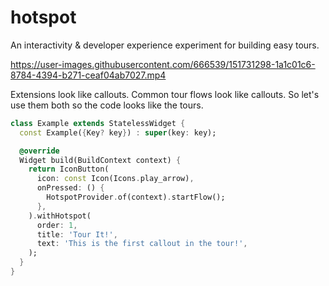 # hotspot

An interactivity & developer experience experiment for building easy tours.

https://user-images.githubusercontent.com/666539/151731298-1a1c01c6-8784-4394-b271-ceaf04ab7027.mp4

Extensions look like callouts. Common tour flows look like callouts. So let's use them both so the code looks like the tours.

```dart
class Example extends StatelessWidget {
  const Example({Key? key}) : super(key: key);

  @override
  Widget build(BuildContext context) {
    return IconButton(
      icon: const Icon(Icons.play_arrow),
      onPressed: () {
        HotspotProvider.of(context).startFlow();
      },
    ).withHotspot(
      order: 1,
      title: 'Tour It!',
      text: 'This is the first callout in the tour!',
    );
  }
}
```
